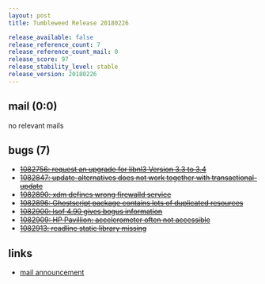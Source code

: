 ```yaml
---
layout: post
title: Tumbleweed Release 20180226

release_available: false
release_reference_count: 7
release_reference_count_mail: 0
release_score: 97
release_stability_level: stable
release_version: 20180226
---
```


## mail (0:0)

no relevant mails

## bugs (7)

<!--more-->

- ~~[1082756: request an upgrade for libnl3 Version 3.3 to 3.4](https://bugzilla.opensuse.org/show_bug.cgi?id=1082756)~~
- ~~[1082847: update-alternatives does not work together with transactional-update](https://bugzilla.opensuse.org/show_bug.cgi?id=1082847)~~
- ~~[1082890: xdm defines wrong firewalld service](https://bugzilla.opensuse.org/show_bug.cgi?id=1082890)~~
- ~~[1082896: Ghostscript package contains lots of duplicated resources](https://bugzilla.opensuse.org/show_bug.cgi?id=1082896)~~
- ~~[1082900: lsof 4.90 gives bogus information](https://bugzilla.opensuse.org/show_bug.cgi?id=1082900)~~
- ~~[1082909: HP Pavillion: accelerometer often not accessible](https://bugzilla.opensuse.org/show_bug.cgi?id=1082909)~~
- ~~[1082913: readline static library missing](https://bugzilla.opensuse.org/show_bug.cgi?id=1082913)~~



## links

- [mail announcement](https://lists.opensuse.org/opensuse-factory/2018-02/msg01172.html)
